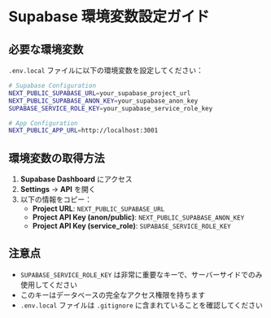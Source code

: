 # Supabase 環境変数設定ガイド

## 必要な環境変数

`.env.local` ファイルに以下の環境変数を設定してください：

```bash
# Supabase Configuration
NEXT_PUBLIC_SUPABASE_URL=your_supabase_project_url
NEXT_PUBLIC_SUPABASE_ANON_KEY=your_supabase_anon_key
SUPABASE_SERVICE_ROLE_KEY=your_supabase_service_role_key

# App Configuration
NEXT_PUBLIC_APP_URL=http://localhost:3001
```

## 環境変数の取得方法

1. **Supabase Dashboard** にアクセス
2. **Settings** → **API** を開く
3. 以下の情報をコピー：
   - **Project URL**: `NEXT_PUBLIC_SUPABASE_URL`
   - **Project API Key (anon/public)**: `NEXT_PUBLIC_SUPABASE_ANON_KEY`
   - **Project API Key (service_role)**: `SUPABASE_SERVICE_ROLE_KEY`

## 注意点

- `SUPABASE_SERVICE_ROLE_KEY` は非常に重要なキーで、サーバーサイドでのみ使用してください
- このキーはデータベースの完全なアクセス権限を持ちます
- `.env.local` ファイルは `.gitignore` に含まれていることを確認してください












